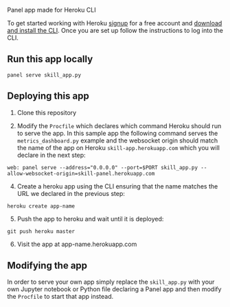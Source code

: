 

Panel app made for Heroku CLI

To get started working with Heroku [signup](https://signup.heroku.com) for a free account and [download and install the CLI](https://devcenter.heroku.com/articles/getting-started-with-python#set-up). Once you are set up follow the instructions to log into the CLI.

## Run this app locally

```
panel serve skill_app.py
```

## Deploying this app

1. Clone this repository

2. Modify the `Procfile` which declares which command Heroku should run to serve the app. In this sample app the following command serves the `metrics_dashboard.py` example and the websocket origin should match the name of the app on Heroku `skill-app.herokuapp.com` which you will declare in the next step:

```
web: panel serve --address="0.0.0.0" --port=$PORT skill_app.py --allow-websocket-origin=skill-panel.herokuapp.com
```

4. Create a heroku app using the CLI ensuring that the name matches the URL we declared in the previous step:

```
heroku create app-name
```

5. Push the app to heroku and wait until it is deployed:

```
git push heroku master
```

6. Visit the app at app-name.herokuapp.com


## Modifying the app

In order to serve your own app simply replace the `skill_app.py` with your own Jupyter notebook or Python file declaring a Panel app and then modify the `Procfile` to start that app instead.

